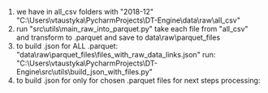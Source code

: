 1. we have in all_csv folders with "2018-12"
"C:\Users\vtaustyka\PycharmProjects\DT-Engine\data\raw\all_csv"
2. run 
"src\utils\main_raw_into_parquet.py"
take each file from "all_csv" and transform to .parquet and save to
data\raw\parquet_files
3. to build .json for ALL .parquet:
"data\raw\parquet_files\files_with_raw_data_links.json"
run:
"C:\Users\vtaustyka\PycharmProjects\DT-Engine\src\utils\build_json_with_files.py"
4. to build .json for only for chosen .parquet files for next steps processing:
